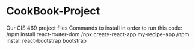 # CookBook-Project
Our CIS 469 project files
Commands to install in order to run this code:
/npm install react-router-dom
/npx create-react-app my-recipe-app 
/npm install react-bootstrap bootstrap
